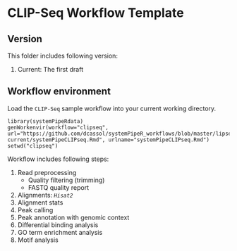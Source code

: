 # CLIP-Seq Workflow Template

## Version

This folder includes following version:

1. Current: The first draft

## Workflow environment

Load the `CLIP-Seq` sample workflow into your current working directory. 

```{r genChip_workflow, eval=FALSE}
library(systemPipeRdata)
genWorkenvir(workflow="clipseq", url="https://github.com/dcassol/systemPipeR_workflows/blob/master/lipseq/version-current/systemPipeCLIPseq.Rmd", urlname="systemPipeCLIPseq.Rmd")
setwd("clipseq")
```

Workflow includes following steps:

1. Read preprocessing
    + Quality filtering (trimming)
    + FASTQ quality report
2. Alignments: _`Hisat2`_ 
3. Alignment stats 
4. Peak calling
5. Peak annotation with genomic context
6. Differential binding analysis
7. GO term enrichment analysis
8. Motif analysis



